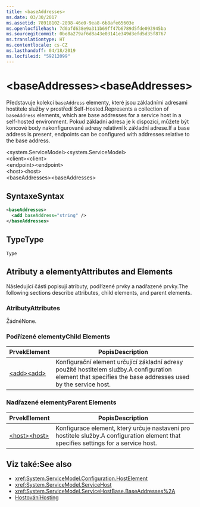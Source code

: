 ```yaml
---
title: <baseAddresses>
ms.date: 03/30/2017
ms.assetid: 78918102-2898-46e0-9ea8-6b8afe65603e
ms.openlocfilehash: 7d0afd638e9a311b69ff47b6789d5fde093945ba
ms.sourcegitcommit: 0be8a279af6d8a43e03141e349d3efd5d35f8767
ms.translationtype: HT
ms.contentlocale: cs-CZ
ms.lasthandoff: 04/18/2019
ms.locfileid: "59212099"
---
```

# <a name="baseaddresses"></a><span data-ttu-id="4468e-101">\<baseAddresses></span><span class="sxs-lookup"><span data-stu-id="4468e-101">\<baseAddresses></span></span>
<span data-ttu-id="4468e-102">Představuje kolekci `baseAddress` elementy, které jsou základními adresami hostitele služby v prostředí Self-Hosted.</span><span class="sxs-lookup"><span data-stu-id="4468e-102">Represents a collection of `baseAddress` elements, which are base addresses for a service host in a self-hosted environment.</span></span> <span data-ttu-id="4468e-103">Pokud základní adresa je k dispozici, můžete být koncové body nakonfigurované adresy relativní k základní adrese.</span><span class="sxs-lookup"><span data-stu-id="4468e-103">If a base address is present, endpoints can be configured with addresses relative to the base address.</span></span>  
  
 <span data-ttu-id="4468e-104">\<system.ServiceModel></span><span class="sxs-lookup"><span data-stu-id="4468e-104">\<system.ServiceModel></span></span>  
<span data-ttu-id="4468e-105">\<client></span><span class="sxs-lookup"><span data-stu-id="4468e-105">\<client></span></span>  
<span data-ttu-id="4468e-106">\<endpoint></span><span class="sxs-lookup"><span data-stu-id="4468e-106">\<endpoint></span></span>  
<span data-ttu-id="4468e-107">\<host></span><span class="sxs-lookup"><span data-stu-id="4468e-107">\<host></span></span>  
<span data-ttu-id="4468e-108">\<baseAddresses></span><span class="sxs-lookup"><span data-stu-id="4468e-108">\<baseAddresses></span></span>  
  
## <a name="syntax"></a><span data-ttu-id="4468e-109">Syntaxe</span><span class="sxs-lookup"><span data-stu-id="4468e-109">Syntax</span></span>  
  
```xml  
<baseAddresses>
  <add baseAddress="string" />
</baseAddresses>
```  
  
## <a name="type"></a><span data-ttu-id="4468e-110">Type</span><span class="sxs-lookup"><span data-stu-id="4468e-110">Type</span></span>  
 `Type`  
  
## <a name="attributes-and-elements"></a><span data-ttu-id="4468e-111">Atributy a elementy</span><span class="sxs-lookup"><span data-stu-id="4468e-111">Attributes and Elements</span></span>  
 <span data-ttu-id="4468e-112">Následující části popisují atributy, podřízené prvky a nadřazené prvky.</span><span class="sxs-lookup"><span data-stu-id="4468e-112">The following sections describe attributes, child elements, and parent elements.</span></span>  
  
### <a name="attributes"></a><span data-ttu-id="4468e-113">Atributy</span><span class="sxs-lookup"><span data-stu-id="4468e-113">Attributes</span></span>  
 <span data-ttu-id="4468e-114">Žádné</span><span class="sxs-lookup"><span data-stu-id="4468e-114">None.</span></span>  
  
### <a name="child-elements"></a><span data-ttu-id="4468e-115">Podřízené elementy</span><span class="sxs-lookup"><span data-stu-id="4468e-115">Child Elements</span></span>  
  
|<span data-ttu-id="4468e-116">Prvek</span><span class="sxs-lookup"><span data-stu-id="4468e-116">Element</span></span>|<span data-ttu-id="4468e-117">Popis</span><span class="sxs-lookup"><span data-stu-id="4468e-117">Description</span></span>|  
|-------------|-----------------|  
|[<span data-ttu-id="4468e-118">\<add></span><span class="sxs-lookup"><span data-stu-id="4468e-118">\<add></span></span>](../../../../../docs/framework/configure-apps/file-schema/wcf/add-of-baseaddresses.md)|<span data-ttu-id="4468e-119">Konfigurační element určující základní adresy použité hostitelem služby.</span><span class="sxs-lookup"><span data-stu-id="4468e-119">A configuration element that specifies the base addresses used by the service host.</span></span>|  
  
### <a name="parent-elements"></a><span data-ttu-id="4468e-120">Nadřazené elementy</span><span class="sxs-lookup"><span data-stu-id="4468e-120">Parent Elements</span></span>  
  
|<span data-ttu-id="4468e-121">Prvek</span><span class="sxs-lookup"><span data-stu-id="4468e-121">Element</span></span>|<span data-ttu-id="4468e-122">Popis</span><span class="sxs-lookup"><span data-stu-id="4468e-122">Description</span></span>|  
|-------------|-----------------|  
|[<span data-ttu-id="4468e-123">\<host></span><span class="sxs-lookup"><span data-stu-id="4468e-123">\<host></span></span>](../../../../../docs/framework/configure-apps/file-schema/wcf/host.md)|<span data-ttu-id="4468e-124">Konfigurace element, který určuje nastavení pro hostitele služby.</span><span class="sxs-lookup"><span data-stu-id="4468e-124">A configuration element that specifies settings for a service host.</span></span>|  
  
## <a name="see-also"></a><span data-ttu-id="4468e-125">Viz také:</span><span class="sxs-lookup"><span data-stu-id="4468e-125">See also</span></span>

- <xref:System.ServiceModel.Configuration.HostElement>
- <xref:System.ServiceModel.ServiceHost>
- <xref:System.ServiceModel.ServiceHostBase.BaseAddresses%2A>
- [<span data-ttu-id="4468e-126">Hostování</span><span class="sxs-lookup"><span data-stu-id="4468e-126">Hosting</span></span>](../../../../../docs/framework/wcf/feature-details/hosting.md)
